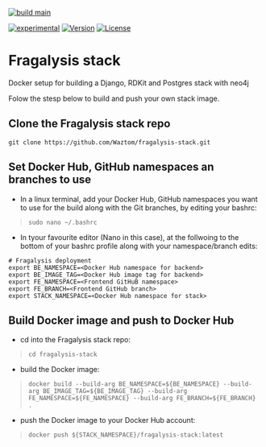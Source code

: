 [![build main](https://github.com/xchem/fragalysis-stack/actions/workflows/build-main.yaml/badge.svg)](https://github.com/xchem/fragalysis-stack/actions/workflows/build-main.yaml)

[![experimental](http://badges.github.io/stability-badges/dist/experimental.svg)](http://github.com/xchem/fragalysis-stack)
[![Version](http://img.shields.io/badge/version-0.0.1-blue.svg?style=flat)](https://github.com/xchem/fragalysis-stack)
[![License](http://img.shields.io/badge/license-Apache%202.0-blue.svg?style=flat)](https://github.com/xchem/fragalysis-stack/blob/master/LICENSE.txt)

# Fragalysis stack
Docker setup for building a Django, RDKit and Postgres stack with neo4j 

Folow the stesp below to build and push your own stack image.

## <a name="clonerepo"></a>Clone the Fragalysis stack repo

`git clone https://github.com/Waztom/fragalysis-stack.git`

## <a name="exportnamespaces"></a>Set Docker Hub, GitHub namespaces an branches to use

- In a linux terminal, add your Docker Hub, GitHub namespaces you want to use for the build along with the Git branches, by editing your bashrc:
> `sudo nano ~/.bashrc` <br>

- In tyour favourite editor (Nano in this case), at the follwoing to the bottom of your bashrc profile along with your namespace/branch edits: 

```
# Fragalysis deployment
export BE_NAMESPACE=<Docker Hub namespace for backend>
export BE_IMAGE_TAG=<Docker Hub image tag for backend>
export FE_NAMESPACE=<Frontend GitHuB namespace>
export FE_BRANCH=<Frontend GitHub branch>
export STACK_NAMESPACE=<Docker Hub namespace for stack>
``` 

## <a name="dockerstack"></a>Build Docker image and push to Docker Hub 

- cd into the Fragalysis stack repo:
> `cd fragalysis-stack`

- build the Docker image:
> `docker build --build-arg BE_NAMESPACE=${BE_NAMESPACE} --build-arg BE_IMAGE_TAG=${BE_IMAGE_TAG} --build-arg FE_NAMESPACE=${FE_NAMESPACE} --build-arg FE_BRANCH=${FE_BRANCH} .` <br>

- push the Docker image to your Docker Hub account:
> `docker push ${STACK_NAMESPACE}/fragalysis-stack:latest`
